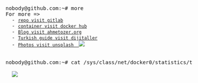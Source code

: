 <pre class="rich-diff-level-zero">nobody@github.com:<span class="pl-k rich-diff-level-one">~</span><span class="pl-c rich-diff-level-one"><span class="pl-c">#</span> more</span>
For more =<span class="pl-k rich-diff-level-one">&gt;</span>
  - <a href="https://gitlab.com/ahmetozer" rel="nofollow"><code>repo visit gitlab</code></a>
  - <a href="https://hub.docker.com/u/ahmetozer/" rel="nofollow"><code>container visit docker hub</code></a>
  - <a href="https://ahmetozer.org" rel="nofollow"><code>Blog visit ahmetozer.org</code></a>
  - <a href="https://www.dijitaller.com/author/ahmet/" rel="nofollow"><code>Turkish guide visit dijitaller</code></a>
  - <a href="https://unsplash.com/@ahmetozer" rel="nofollow"><code>Photos visit unsplash  <img src="https://unsplash.com/favicon-16x16.png" style="max-width:100%;"></code></a>


nobody@github.com:<span class="pl-k rich-diff-level-one">~</span><span class="pl-c rich-diff-level-one"><span class="pl-c">#</span> cat /sys/class/net/docker0/statistics/tx_packets</span>

  <img src="https://visitor-badge.laobi.icu/badge?page_id=ahmetozer.ahmetozer" style="max-width:100%;">

</pre>

<!--
**ahmetozer/ahmetozer** is a ✨ _special_ ✨ repository because its `README.md` (this file) appears on your GitHub profile.

Here are some ideas to get you started:

- 🔭 I’m currently working on ...
- 🌱 I’m currently learning ...
- 👯 I’m looking to collaborate on ...
- 🤔 I’m looking for help with ...
- 💬 Ask me about ...
- 📫 How to reach me: ...
- 😄 Pronouns: ...
- ⚡ Fun fact: ...
-->
